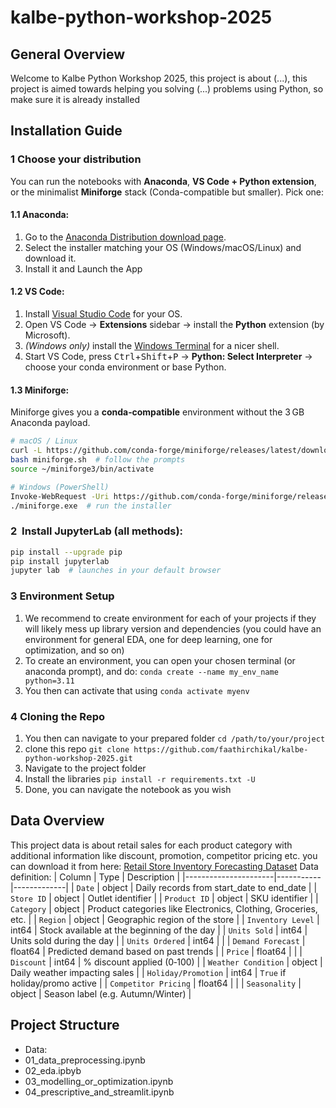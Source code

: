 # kalbe-python-workshop-2025
## General Overview
Welcome to Kalbe Python Workshop 2025, this project is about (...), this project is aimed towards helping you solving (...) problems using Python, so make sure it is already installed


## Installation Guide
### 1  Choose your distribution
You can run the notebooks with **Anaconda**, **VS Code + Python extension**, or the minimalist **Miniforge** stack (Conda-compatible but smaller). Pick one:
#### 1.1  Anaconda:
1. Go to the [Anaconda Distribution download page](https://www.anaconda.com/products/distribution).
2. Select the installer matching your OS (Windows/macOS/Linux) and download it.
3. Install it and Launch the App

#### 1.2  VS Code:
1. Install [Visual Studio Code](https://code.visualstudio.com/Download) for your OS.  
2. Open VS Code → **Extensions** sidebar → install the **Python** extension (by Microsoft).  
3. *(Windows only)* install the [Windows Terminal](https://aka.ms/terminal) for a nicer shell.  
4. Start VS Code, press <kbd>Ctrl</kbd>+<kbd>Shift</kbd>+<kbd>P</kbd> → **Python: Select Interpreter** → choose your conda environment or base Python.  


#### 1.3  Miniforge:
Miniforge gives you a **conda‑compatible** environment without the 3 GB Anaconda payload.
```bash
# macOS / Linux
curl -L https://github.com/conda-forge/miniforge/releases/latest/download/Miniforge3-$(uname)-x86_64.sh -o miniforge.sh
bash miniforge.sh  # follow the prompts
source ~/miniforge3/bin/activate

# Windows (PowerShell)
Invoke-WebRequest -Uri https://github.com/conda-forge/miniforge/releases/latest/download/Miniforge3-Windows-x86_64.exe -OutFile miniforge.exe
./miniforge.exe  # run the installer
```

### 2  Install JupyterLab (all methods):
```bash
pip install --upgrade pip
pip install jupyterlab
jupyter lab  # launches in your default browser
```

### 3 Environment Setup
1. We recommend to create environment for each of your projects if they will likely mess up library version and dependencies (you could have an environment for general EDA, one for deep learning, one for optimization, and so on)
2. To create an environment, you can open your chosen terminal (or anaconda prompt), and do: ```conda create --name my_env_name python=3.11```
3. You then can activate that using ```conda activate myenv```

### 4 Cloning the Repo
1. You then can navigate to your prepared folder ```cd /path/to/your/project```
2. clone this repo ```git clone https://github.com/faathirchikal/kalbe-python-workshop-2025.git```
3. Navigate to the project folder
4. Install the libraries ```pip install -r requirements.txt -U```
5. Done, you can navigate the notebook as you wish

## Data Overview
This project data is about retail sales for each product category with additional information like discount, promotion, competitor pricing etc. you can download it from here: [Retail Store Inventory Forecasting Dataset](https://www.kaggle.com/datasets/anirudhchauhan/retail-store-inventory-forecasting-dataset)
Data definition:
| Column               | Type      | Description |
|----------------------|-----------|-------------|
| `Date`               | object      | Daily records from start_date to end_date |
| `Store ID`           | object  | Outlet identifier |
| `Product ID`         | object  | SKU identifier |
| `Category`           | object  | Product categories like Electronics, Clothing, Groceries, etc. |
| `Region`             | object  | Geographic region of the store |
| `Inventory Level`             | int64  | Stock available at the beginning of the day |
| `Units Sold`         | int64       | Units sold during the day |
| `Units Ordered`      | int64       |  |
| `Demand Forecast`      | float64       | Predicted demand based on past trends |
| `Price`              | float64     |  |
| `Discount`           | int64     | % discount applied (0‑100) |
| `Weather Condition`  | object  | Daily weather impacting sales |
| `Holiday/Promotion`  | int64      | `True` if holiday/promo active |
| `Competitor Pricing` | float64     |  |
| `Seasonality`        | object  | Season label (e.g. Autumn/Winter) |

## Project Structure

- Data:
- 01_data_preprocessing.ipynb
- 02_eda.ipbyb
- 03_modelling_or_optimization.ipynb
- 04_prescriptive_and_streamlit.ipynb